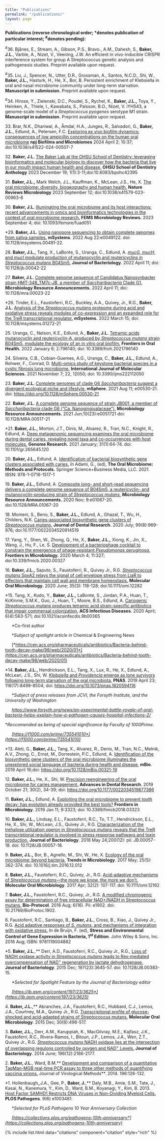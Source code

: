 ```yaml
---
title: "Publications"
permalink: "/publications/"
layout: page
---
```


<b>Publications (reverse chronological order; *denotes publication of particular interest; <sup>#</sup>denotes pending):</b> 


<sup>#</sup>36.  Bjånes, E., Stream, A., Gibson, P.S., Bravo., A.M., Dahesh, S., **Baker, J.L.**, Varble, A., Nizet, V., Veening, J.W.  An efficient in vivo-inducible CRISPR interference system for group A Streptococcus genetic analysis and pathogenesis studies.  Preprint available upon request. 

<sup>#</sup>35. Liu, J., Spencer, N., Utter, D.R., Grossman, A., Santos, N.C.D., Shi, W., **Baker, J.L.,** Hasturk, H., He, X., Bor, B.  Persistent enrichment of Klebsiella in oral and nasal microbiome community under long-term starvation.  **Manuscript in submission.** Preprint available upon request.

<sup>#</sup>34.  Hirose, Y., Zielenski, D.C., Poudel, S., Rychel, K., **Baker, J.L.,** Toya, Y., Heinken, A., Thiele, I., Kawabata, S., Palsson, B.O., Nizet, V.  iYH543, a genome-scale model of a *Streptococcus pyogenes* serotype M1 strain.  **Manuscript in submission.** Preprint available upon request.

33\.  Brar, N.K., Dhariwal, A., Åmdal, H.A., Junges, R., Salvadori, G., **Baker, J.L.**, Edlund, A., Petersen, F.C.  <a id="raw-url" href="https://raw.githubusercontent.com/jonbakerlab/jonbakerlab.github.io/master/publication-pdfs/s41522-024-00507-7.pdf">Exploring ex vivo biofilm dynamics: consequences of low ampicillin concentrations on the human oral microbiome</a> **npj Biofilms and Microbiomes** 2024 April 2; 10:37; doi:10.1038/s41522-024-00507-7 

32\.  **Baker, J.L.**  <a id="raw-url" href="https://raw.githubusercontent.com/jonbakerlab/jonbakerlab.github.io/master/publication-pdfs/2023-12-14-OHSU-SODA_Anthology_Baker.pdf">The Baker Lab at the OHSU School of Dentistry: leveraging bioinformatics and molecular biology to discover how the bacteria that live in our mouth impact human health and disease.</a>  **OHSU School of Dentistry Anthology** 2023 December 19; 1(1):3-11;doi:10.6083/bpxhc42395

31\.  **Baker, J.L.,** Mark Welch, J.L., Kauffman, K., McLean, J.S., He, X.  <a id="raw-url" href="https://raw.githubusercontent.com/jonbakerlab/jonbakerlab.github.io/master/publication-pdfs/s41579-023-00963-6.pdf">The oral microbiome: diversity, biogeography and human health.</a> **Nature Reviews Microbiology** 2023 September 12; doi:10.1038/s41579-023-00963-6


30\.  **Baker, J.L.**  <a id="raw-url" href="https://raw.githubusercontent.com/jonbakerlab/jonbakerlab.github.io/master/publication-pdfs/fuad051.pdf">Illuminating the oral microbiome and its host interactions:  recent advancements in omics and bioinformatics technologies in the context of oral microbiome research.</a> **FEMS Microbiology Reviews.** 2023 September 4; doi: 10.1093/femsre/fuad051

\*29.  **Baker, J.L.** <a id="raw-url" href="https://raw.githubusercontent.com/jonbakerlab/jonbakerlab.github.io/master/publication-pdfs/msystems.00491-22.pdf">Using nanopore sequencing to obtain complete genomes from saliva samples.</a> **mSystems**. 2022 Aug 22:e0049122. doi: 10.1128/msystems.00491-22. 

28\.  **Baker, J.L.,** Tang, X., LaBonte, S., Uranga, C., Edlund, A. <a id="raw-url" href="https://raw.githubusercontent.com/jonbakerlab/jonbakerlab.github.io/master/publication-pdfs/jb.00042-22.pdf">*mucG,* *mucH,* and *mucI* modulate production of mutanocyclin and reutericyclins in *Streptococcus mutans* B04Sm5.</a> **Journal of Bacteriology.**  2022 April 11; doi: 10.1128/jb.00042-22

27\.  **Baker, J.L.**  <a id="raw-url" href="https://raw.githubusercontent.com/jonbakerlab/jonbakerlab.github.io/master/publication-pdfs/mra.00023-22.pdf">Complete genome sequence of Candidatus Nanosynbacter strain HMT-348\_TM7c-JB, a member of *Saccharibacteria* Clade G1.</a> **Microbiology Resource Announcements.**  2022 April 11; doi: 10.1128/mra.00023-22

\*26.  Tinder, E.L., Faustoferri, R.C., Buckley, A.A., Quivey, Jr., R.G., **Baker, J.L.**  <a id="raw-url" href="https://raw.githubusercontent.com/jonbakerlab/jonbakerlab.github.io/master/publication-pdfs/msystems.01272-21.pdf">Analysis of the *Streptococcus mutans* proteome during acid and oxidative stress reveals modules of co-expression and an expanded role for the TreR transcriptional regulator.</a> **mSystems.**  2022 March 15; doi: 10.1128/msystems.01272-21 

25\.  Uranga, C., Nelson, K.E., Edlund, A., **Baker, J.L.**  <a id="raw-url" href="https://raw.githubusercontent.com/jonbakerlab/jonbakerlab.github.io/master/publication-pdfs/froh-02-796140.pdf">Tetramic acids mutanocyclin and reutericyclin-A, produced by *Streptococcus mutans* strain B04Sm5, modulate the ecology of an in vitro oral biofilm.</a>  **Frontiers in Oral Health.**  2022 January 6; 2:796140; doi: 10.3389/froh.2021796140

24\.  Silveira, C.B., Cobian-Guemes, A.G., Uranga, C., **Baker, J.L.,** Edlund, A., Rohwer, F., Conrad, D.  <a id="raw-url" href="https://raw.githubusercontent.com/jonbakerlab/jonbakerlab.github.io/master/publication-pdfs/ijms-22-12050.pdf">Multi-omics study of keystone bacterial species in a cystic fibrosis lung microbiome.</a> **International Journal of Molecular Sciences.**  2021 November 7; 22, 12050; doi: 10.3390/ijms222112050

23\.  **Baker, J.L.**  <a id="raw-url" href="https://raw.githubusercontent.com/jonbakerlab/jonbakerlab.github.io/master/publication-pdfs/mSphere.00530-21.pdf">Complete genomes of clade G6 *Saccharibacteria* suggest a divergent ecological niche and lifestyle.</a>  **mSphere.**  2021 Aug 11; e00530-21. doi: https://doi.org/10.1128/mSphere.00530-21

22\.  **Baker, J.L.**  <a id="raw-url" href="https://raw.githubusercontent.com/jonbakerlab/jonbakerlab.github.io/master/publication-pdfs/MRA.00517-21.pdf">A complete genome sequence of strain JB001, a member of *Saccharibacteria* clade G6 (“Ca. Nanogingivalaceae”).</a>  **Microbiology Resource Announcements.** 2021 Jun;10(23):e0051721 doi: 10.1128/MRA.00517-21

\*21.  **Baker, J.L.,** Morton, J.T., Dinis, M., Alvarez, R., Tran, N.C., Knight, R., Edlund, A.  <a id="raw-url" href="https://raw.githubusercontent.com/jonbakerlab/jonbakerlab.github.io/master/publication-pdfs/Genome%20Res.-2021-Baker-64-74.pdf">Deep metagenomic sequencing examines the oral microbiome during dental caries, revealing novel taxa and co-occurrences with host molecules.</a> **Genome Research.** 2021 January; 31(1):64-74. doi: 10.1101/gr.265645.120

20\.  **Baker, J.L.,** Edlund, A.  <a id="raw-url" href="https://raw.githubusercontent.com/jonbakerlab/jonbakerlab.github.io/master/publication-pdfs/bok-978-1-0716-1518-8.pdf">Identification of bacterial biosynthetic gene clusters associated with caries.</a>  *In* Adami, G., (ed), **The Oral Microbiome: Methods and Protocols.** Springer Science+Business Media, LLC. 2021.  IBSN: 978-1-0716-1517-1

19\.  **Baker, J.L.,** Edlund, A.  <a id="raw-url" href="https://raw.githubusercontent.com/jonbakerlab/jonbakerlab.github.io/master/publication-pdfs/Microbiology%20Resource%20Announcements-2020-Baker-e01067-20.full.pdf">Composite long- and short-read sequencing delivers a complete genome sequence of B04Sm5, a reutericyclin- and mutanocyclin-producing strain of *Streptococcus mutans.*</a> **Microbiology Resource Announcements.** 2020 Nov; 9:e01067-20. doi:10.1128/MRA.01067-20

18\.  Momeni, S., Beno, S., **Baker, J.L.,** Edlund, A., Ghazal, T., Wu, H., Childers, N.K.  <a id="raw-url" href="https://raw.githubusercontent.com/jonbakerlab/jonbakerlab.github.io/master/publication-pdfs/Momeni-JDR.pdf">Caries-associated biosynthetic gene clusters of *Streptococcus mutans*.</a> **Journal of Dental Research.** 2020 July; 99(8):969-976; doi:10.1177/0022034520914519

17\.  Yang, Y., Shen, W., Zhong, Q., He, X., **Baker, J.L.,** Xiong, K., Jin, X., Wang, J., Hu, F., Le, S.  <a id="raw-url" href="https://raw.githubusercontent.com/jonbakerlab/jonbakerlab.github.io/master/publication-pdfs/fmicb-11-00327.pdf">Development of a bacteriophage cocktail to constrain the emergence of phage-resistant *Pseudomonas aeruginosa.*</a> **Frontiers in Microbiology.**  2020 March 4; 11:327; doi:10.339/fmicb.2020.00327

16\.  **Baker, J.L.,** Saputo, S., Faustoferri, R., Quivey Jr., R.G.  <a id="raw-url" href="https://raw.githubusercontent.com/jonbakerlab/jonbakerlab.github.io/master/publication-pdfs/MOM-baker2020.pdf">*Streptococcus mutans* SpxA2 relays the signal of cell envelope stress from LiaR to effectors that maintain cell wall and membrane homeostasis.</a> **Molecular Oral Microbiology.** 2020 June; 35(3): 118-128; doi:10.1111/omi.12282

\*15.  Tang, X., Kudo, Y., **Baker, J.L.,** LaBonte, S., Jordan, P.A., Huan, T., KcKinnie, S.M.K., Guo, J., Huan, T., Moore, B.S., Edlund, A. <a id="raw-url" href="https://raw.githubusercontent.com/jonbakerlab/jonbakerlab.github.io/master/publication-pdfs/Tang-et-al-2020-acsinfecdis.9b00365.pdf">Cariogenic *Streptococcus mutans* produces tetramic acid strain-specific antibiotics that impair commensal colonization.</a>  **ACS Infectious Diseases.** 2020 April; 6(4):563-571; doi:10.1021/acsinfecdis.9b00365

`	`\*Co-first author

`	`\**Subject of spotlight article in* Chemical & Engineering News

`	`[*https://cen.acs.org/pharmaceuticals/antibiotics/Bacteria-behind-tooth-decay-make/98/web/2020/01*](https://cen.acs.org/pharmaceuticals/antibiotics/Bacteria-behind-tooth-decay-make/98/web/2020/01)

\*14.  **Baker, J.L.,** Hendrickson, E.L., Tang, X., Lux, R., He, X., Edlund, A., McLean, J.S., Shi, W.  <a id="raw-url" href="https://raw.githubusercontent.com/jonbakerlab/jonbakerlab.github.io/master/publication-pdfs/Baker_et_al_PNAS.pdf">*Klebsiella* and *Providencia* emerge as lone survivors following long-term starvation of the oral microbiota.</a> **PNAS**.  2019 April 23; 116(17):8499-8504; doi: https://doi.org/10.1073/pnas.1820594116

`	`\**Subject of press releases from JCVI, the Forsyth Institute, and the University of Washington*

`	`*<https://www.forsyth.org/news/an-experimental-battle-royale-of-oral-bacteria-helps-explain-how-a-pathogen-causes-hospital-infections-2/>* 

\**Reccomended as being of special significance by Faculty of 1000Prime.*

`	`*[https://f1000.com/prime/735541010*](https://f1000.com/prime/735541010)*

\*13.  Aleti, G., **Baker, J.L.,** Tang, X., Alvarez, R., Denis, M., Tran, N.C., Melnik, A.V., Zhong, C., Ernst, M., Dorrestein, P.C., Edlund, A.  <a id="raw-url" href="https://raw.githubusercontent.com/jonbakerlab/jonbakerlab.github.io/master/publication-pdfs/e00321-19.full.pdf">Identification of the biosynthetic gene clusters of the oral microbiome illuminates the unexplored social language of bacteria during health and disease.</a>  **mBio**. 2019 April 16;doi: https://doi.org/10.1128/mBio.00321-19

12\.  **Baker, J.L.,** He, X., Shi, W.  <a id="raw-url" href="https://raw.githubusercontent.com/jonbakerlab/jonbakerlab.github.io/master/publication-pdfs/ADR2019.pdf">Precision reengineering of the oral microbiome for caries management.</a>  **Advances in Dental Research**.  2019 October 21; 30(2), 34-39; doi: https://doi.org/10.1177/0022034519877386

11\.  **Baker, J.L.,** Edlund, A.  <a id="raw-url" href="https://raw.githubusercontent.com/jonbakerlab/jonbakerlab.github.io/master/publication-pdfs/fmicb-09-03323.pdf">Exploiting the oral microbiome to prevent tooth decay:  has evolution already provided the best tools?</a>  **Frontiers in Microbiology**.  2019 Jan 11; 9:3323; doi: 10.3389/fmicb2018.03323

10\.  **Baker, J.L.,** Lindsay, E.L., Faustoferri, R.C., To, T.T., Hendrickson, E.L., He, X., Shi, W., McLean, J.S., Quivey Jr., R.G.  <a id="raw-url" href="https://raw.githubusercontent.com/jonbakerlab/jonbakerlab.github.io/master/publication-pdfs/J_Bacteriol_2018_Baker.PDF">Characterization of the trehalose utilization operon in *Streptococcus mutans* reveals that the TreR transcriptional regulator is involved in stress response pathways and toxin production.</a> **Journal of Bacteriology**. 2018 May 24;200(12): pii: JB.00057-18. doi: 10.1128/JB.00057-18.

9\.  **Baker, J.L.,** Bor, B., Agnello, M., Shi, W., He, X.  <a id="raw-url" href="https://raw.githubusercontent.com/jonbakerlab/jonbakerlab.github.io/master/publication-pdfs/Ecology%20of%20the%20Oral%20Microbiome.pdf">Ecology of the oral microbiome:  beyond bacteria.</a>  **Trends in Microbiology**. 2017 May; 25(5): 362-374. doi: 10.1016/j.tim.2016.12.012

8\.  **Baker, J.L.,** Faustoferri, R.C., Quivey, Jr., R.G.  <a id="raw-url" href="https://raw.githubusercontent.com/jonbakerlab/jonbakerlab.github.io/master/publication-pdfs/Baker_et_al-2016-Molecular_Oral_Microbiology.pdf">Acid-adaptive mechanisms of *Streptococcus mutans*—the more we know, the more we don’t.</a> **Molecular Oral Microbiology**.  2017 Apr; 32(2): 107-117. doi:  10.1111/omi.12162

7\.  **Baker, J.L.,** Faustoferri, R.C., Quivey, Jr., R.G.  <a id="raw-url" href="https://raw.githubusercontent.com/jonbakerlab/jonbakerlab.github.io/master/publication-pdfs/Bio-protocol1902.pdf">A modified chromogenic assay for determination of free intracellular NAD+/NADH in Streptococcus mutans.</a> **Bio-Protocol**.  2016 Aug; 6(16). Pii: e1902. doi: 10.21769/BioProtoc.1902.

6\.  Faustoferri, R.C., Santiago, B., <b>Baker, J.L.</b>, Cross, B., Xiao, J., Quivey Jr., R.G.  <a id="raw-url" href="https://raw.githubusercontent.com/jonbakerlab/jonbakerlab.github.io/master/publication-pdfs/ch88-2.pdf">Acid adaptive responses of <i>S. mutans,</i> and mechanisms of integration with oxidative stress.</a> <i>In</i> de Bruijn, F. (ed), <b>Stress and Environmental Control of Gene Expression in Bacteria, 1<sup>st</sup> Edition</b>.  John Wiley & Sons, Inc.  2016 Aug; ISBN: 9781119004882

\*5.  **Baker, J.L.**,** Derr, A.D., Faustoferri, R.C., Quivey Jr., R.G.*,* <a id="raw-url" href="https://raw.githubusercontent.com/jonbakerlab/jonbakerlab.github.io/master/publication-pdfs/J.%20Bacteriol.-2015-Baker-3645-57.pdf">Loss of NADH oxidase activity in *Streptococcus mutans* leads to Rex-mediated overcompensation of NAD<sup>+</sup> regeneration by lactate dehydrogenase.</a> **Journal of Bacteriology**.  2015 Dec;  197(23):3645-57. doi: 10.1128/JB.00383-15.

`	`*\*Selected for Spotlight Feature by the Journal of Bacteriology editor*

`	`*[https://jb.asm.org/content/197/23/3625*](https://jb.asm.org/content/197/23/3625)*

4\.  **Baker, J.L.**,** Abranches, J.A., Faustoferri, R.C., Hubbard, C.J., Lemos, J.A., Courtney, M.A., Quivey Jr., R.G.  <a id="raw-url" href="https://raw.githubusercontent.com/jonbakerlab/jonbakerlab.github.io/master/publication-pdfs/Baker_et_al-2015-Molecular_Oral_Microbiology.pdf">Transcriptional profile of glucose-shocked and acid-adapted strains of Streptococcus mutans.</a> **Molecular Oral Microbiology**.  2015 Dec; 30(6):496-517.

3\.  **Baker, J.L.,** Derr, A.M., Karuppiah, K., MacGilvray, M.E., Kajfasz, J.K., Faustoferri, R.C., Rivera-Ramos, I., Bitoun, J.P., Lemos, J.A., Wen, Z.T., Quivey Jr., R.G.  <a id="raw-url" href="https://raw.githubusercontent.com/jonbakerlab/jonbakerlab.github.io/master/publication-pdfs/J.%20Bacteriol.-2014-Baker-2166-77.pdf">*Streptococcus mutans* NADH oxidase lies at the intersection of overlapping regulons controlled by oxygen and NAD<sup>+</sup> Levels.</a> **Journal of Bacteriology**.  2014 June; 196(12):2166-2177.

2\.  **Baker, J.L.**, Ward, B.M.**  <a id="raw-url" href="https://raw.githubusercontent.com/jonbakerlab/jonbakerlab.github.io/master/publication-pdfs/1-s2.0-S0166093413004308-main.pdf">Development and comparison of a quantitative TaqMan-MGB real-time PCR assay to three other methods of quantifying vaccinia virions.</a> Journal of Virological Methods**. 2014.  196:126-132.

\*1.  Hollenbaugh,,J.A., Gee, P., **Baker, J.**,** Daly, M.B., Amie, S.M., Tate, J., Kasai, N., Kanemura, Y., Kim, D., Ward, B.M., Koyanagi, Y., Kim, B.  2013.  <a id="raw-url" href="https://raw.githubusercontent.com/jonbakerlab/jonbakerlab.github.io/master/publication-pdfs/journal.ppat.1003481-2.PDF">Host Factor SAMHD1 Restricts DNA Viruses in Non-Dividing Myeloid Cells.</a> **PLOS Pathogens**. 9(6) e1003481.

`	`\**Selected for PLoS Pathogens 10 Year Anniversary Collection*

`	`*[https://collections.plos.org/pathogens-10th-anniversary*](https://collections.plos.org/pathogens-10th-anniversary)*




{% include list.html data="citations" component="citation" style="rich" %}
